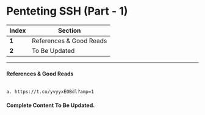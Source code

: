 # Penteting SSH (Part - 1)
Index | Section
--- | ---
**1** | References & Good Reads
**2** | To Be Updated

___



#### References & Good Reads

```

a. https://t.co/yvyyxEOBdl?amp=1

```

#### Complete Content To Be Updated.